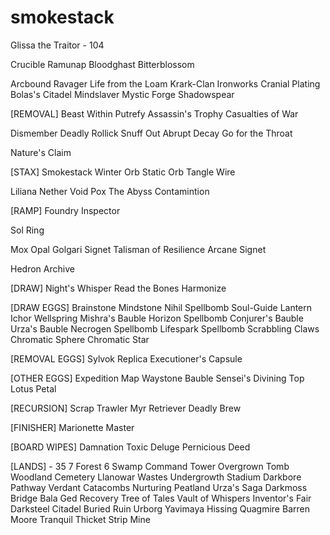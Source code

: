 # smokestack

Glissa the Traitor - 104

Crucible
Ramunap
Bloodghast
Bitterblossom

Arcbound Ravager
Life from the Loam
Krark-Clan Ironworks
Cranial Plating
Bolas's Citadel
Mindslaver
Mystic Forge
Shadowspear

[REMOVAL]
Beast Within
Putrefy
Assassin's Trophy
Casualties of War

Dismember
Deadly Rollick
Snuff Out
Abrupt Decay
Go for the Throat

Nature's Claim

[STAX]
Smokestack
Winter Orb
Static Orb
Tangle Wire

Liliana
Nether Void
Pox
The Abyss
Contamintion

[RAMP]
Foundry Inspector

Sol Ring

Mox Opal
Golgari Signet
Talisman of Resilience
Arcane Signet

Hedron Archive

[DRAW]
Night's Whisper
Read the Bones
Harmonize

[DRAW EGGS]
Brainstone
Mindstone
Nihil Spellbomb
Soul-Guide Lantern
Ichor Wellspring
Mishra's Bauble
Horizon Spellbomb
Conjurer's Bauble
Urza's Bauble
Necrogen Spellbomb
Lifespark Spellbomb
Scrabbling Claws
Chromatic Sphere
Chromatic Star

[REMOVAL EGGS]
Sylvok Replica
Executioner's Capsule

[OTHER EGGS]
Expedition Map
Waystone Bauble
Sensei's Divining Top
Lotus Petal

[RECURSION]
Scrap Trawler
Myr Retriever
Deadly Brew

[FINISHER]
Marionette Master

[BOARD WIPES]
Damnation
Toxic Deluge
Pernicious Deed



[LANDS] - 35
7 Forest
6 Swamp
Command Tower
Overgrown Tomb
Woodland Cemetery
Llanowar Wastes
Undergrowth Stadium
Darkbore Pathway
Verdant Catacombs
Nurturing Peatland
Urza's Saga
Darkmoss Bridge
Bala Ged Recovery
Tree of Tales
Vault of Whispers
Inventor's Fair
Darksteel Citadel
Buried Ruin
Urborg
Yavimaya
Hissing Quagmire
Barren Moore
Tranquil Thicket
Strip Mine
